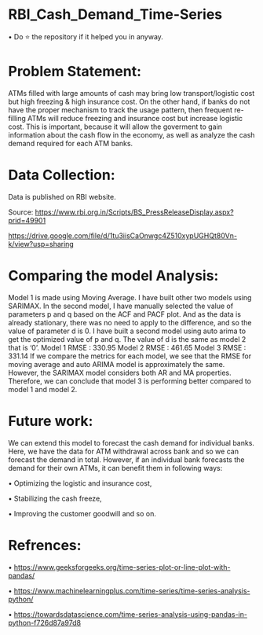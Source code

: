 # RBI_Cash_Demand_Time-Series

• Do ⭐ the repository if it helped you in anyway.

# Problem Statement:

ATMs filled with large amounts of cash may bring low transport/logistic cost but high freezing & high insurance cost. On the other hand, if banks do not have the proper mechanism to track the usage pattern, then frequent re-filling ATMs will reduce freezing and insurance cost but increase logistic cost. This is important, because it will allow the goverment to gain information about the cash flow in the economy, as well as analyze the cash demand required for each ATM banks.

# Data Collection:

Data is published on RBI website.

Source: https://www.rbi.org.in/Scripts/BS_PressReleaseDisplay.aspx?prid=49901

https://drive.google.com/file/d/1tu3iisCaOnwgc4Z510xypUGHQt80Vn-k/view?usp=sharing

# Comparing the model Analysis:

Model 1 is made using Moving Average. I have built other two models using SARIMAX. In the second model, I have manually selected the value of parameters p and q based on the ACF and PACF plot. And as the data is already stationary, there was no need to apply to the difference, and so the value of parameter d is 0. I have built a second model using auto arima to get the optimized value of p and q. The value of d is the same as model 2 that is ‘0’.
Model 1 RMSE : 330.95 Model 2 RMSE : 461.65 Model 3 RMSE : 331.14
If we compare the metrics for each model, we see that the RMSE for moving average and auto ARIMA model is approximately the same. However, the SARIMAX model considers both AR and MA properties. Therefore, we can conclude that model 3 is performing better compared to model 1 and model 2.

# Future work:

We can extend this model to forecast the cash demand for individual banks. Here, we have the data for ATM withdrawal across bank and so we can forecast the demand in total. However, if an individual bank forecasts the demand for their own ATMs, it can benefit them in following ways:

• Optimizing the logistic and insurance cost,

• Stabilizing the cash freeze,

• Improving the customer goodwill and so on.

# Refrences:
• https://www.geeksforgeeks.org/time-series-plot-or-line-plot-with-pandas/

• https://www.machinelearningplus.com/time-series/time-series-analysis-python/

• https://towardsdatascience.com/time-series-analysis-using-pandas-in-python-f726d87a97d8
